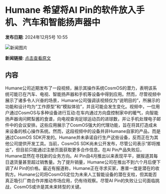 # Humane 希望将AI Pin的软件放入手机、汽车和智能扬声器中

**发布日期**: 2024年12月5号 10:55

![新闻图片](https://upload.chinaz.com/2024/1205/6386899292572782965161306.png)

**新闻链接**: [点击查看原文](https://www.aibase.com/zh/news/13713)

## 内容

Humane公司近期发布了一段视频，展示其操作系统CosmOS的潜力，表明该系统可能已在汽车、电视、智能扬声器和手机等设备中得到应用。然而，尽管视频中展示了诸多令人兴奋的场景，Humane公司强调该视频仅为“说明目的”，所展示的功能和设计均为“工作原型”和“模拟体验”，并且可能会发生变化。视频中，一位用户通过CosmOS与多种设备进行互动:在车内通过方向盘控制家中的暖气，向智能扬声器询问鳄梨酱的食谱，向电视查询足球运动员的进球数，并让手机处理电子邮件中的会议安排。这些应用展示了CosmOS强大的代理功能，旨在将其打造成未来设备的核心操作系统。然而，这段视频中的设备并非Humane自家的产品，而是通过CosmOS SDK开发的。Humane并未承诺自行生产这些设备，反而正在为其他公司提供开发工具。当前，CosmOS SDK尚未公开发布，尽管公司表示“即将推出”，但目前只能通过注册页面获取更多合作信息。在AI Pin产品失败后，Humane显然在寻找新的业务方向。AI Pin自4月推出以来表现平平，据报道其每日退货量甚至超过销售量。为了提升销量，Humane公司在推出不到六个月后便下调了AI Pin的价格。最近有报道称，Humane正在寻求买家，惠普一度是潜在的收购方。Humane公司将CosmOS定位为未来人工智能设备的潜在支柱，但其能否真正吸引厂商合作并推动市场应用，仍有待观察。尽管AI Pin的失败让公司面临挑战，CosmOS或许是其未来转型的关键。
